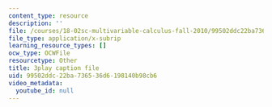 ```yaml
---
content_type: resource
description: ''
file: /courses/18-02sc-multivariable-calculus-fall-2010/99502ddc22ba736536d6198140b98cb6_XZ1QwS1IKgw.srt
file_type: application/x-subrip
learning_resource_types: []
ocw_type: OCWFile
resourcetype: Other
title: 3play caption file
uid: 99502ddc-22ba-7365-36d6-198140b98cb6
video_metadata:
  youtube_id: null
---
```

